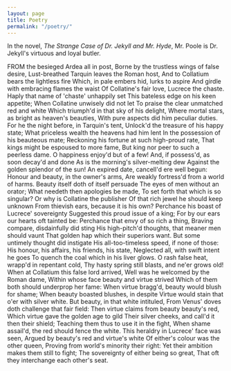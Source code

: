 ```yaml
---
layout: page
title: Poetry
permalink: "/poetry/"
---
```


In the novel, *The Strange Case of Dr. Jekyll and Mr. Hyde*, Mr. Poole is Dr. Jekyll's virtuous and loyal butler.

<p class="message">
  FROM the besieged Ardea all in post,
Borne by the trustless wings of false desire,
Lust-breathed Tarquin leaves the Roman host,
And to Collatium bears the lightless fire
Which, in pale embers hid, lurks to aspire
And girdle with embracing flames the waist
Of Collatine's fair love, Lucrece the chaste.
Haply that name of 'chaste' unhappily set
This bateless edge on his keen appetite;
When Collatine unwisely did not let
To praise the clear unmatched red and white
Which triumph'd in that sky of his delight,
Where mortal stars, as bright as heaven's beauties,
With pure aspects did him peculiar duties.
For he the night before, in Tarquin's tent,
Unlock'd the treasure of his happy state;
What priceless wealth the heavens had him lent
In the possession of his beauteous mate;
Reckoning his fortune at such high-proud rate,
That kings might be espoused to more fame,
But king nor peer to such a peerless dame.
O happiness enjoy'd but of a few!
And, if possess'd, as soon decay'd and done
As is the morning's silver-melting dew
Against the golden splendor of the sun!
An expired date, cancell'd ere well begun:
Honour and beauty, in the owner's arms,
Are weakly fortress'd from a world of harms.
Beauty itself doth of itself persuade
The eyes of men without an orator;
What needeth then apologies be made,
To set forth that which is so singular?
Or why is Collatine the publisher
Of that rich jewel he should keep unknown
From thievish ears, because it is his own?
Perchance his boast of Lucrece' sovereignty
Suggested this proud issue of a king;
For by our ears our hearts oft tainted be:
Perchance that envy of so rich a thing,
Braving compare, disdainfully did sting
His high-pitch'd thoughts, that meaner men should vaunt
That golden hap which their superiors want.
But some untimely thought did instigate
His all-too-timeless speed, if none of those:
His honour, his affairs, his friends, his state,
Neglected all, with swift intent he goes
To quench the coal which in his liver glows.
O rash false heat, wrapp'd in repentant cold,
Thy hasty spring still blasts, and ne'er grows old!
When at Collatium this false lord arrived,
Well was he welcomed by the Roman dame,
Within whose face beauty and virtue strived
Which of them both should underprop her fame:
When virtue bragg'd, beauty would blush for shame;
When beauty boasted blushes, in despite
Virtue would stain that o'er with silver white.
But beauty, in that white intituled,
From Venus' doves doth challenge that fair field:
Then virtue claims from beauty beauty's red,
Which virtue gave the golden age to gild
Their silver cheeks, and call'd it then their shield;
Teaching them thus to use it in the fight,
When shame assail'd, the red should fence the white.
This heraldry in Lucrece' face was seen,
Argued by beauty's red and virtue's white
Of either's colour was the other queen,
Proving from world's minority their right:
Yet their ambition makes them still to fight;
The sovereignty of either being so great,
That oft they interchange each other's seat.
</p>